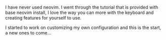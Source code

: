 I have never used neovim. I went through the tutorial that is provided with base neovim install, I love the way you can more with the keyboard and creating features for yourself to use. 

I started to work on customizing my own configuration and this is the start, a new ones to come...
